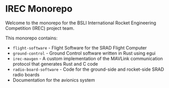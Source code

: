 # IREC Monorepo

Welcome to the monorepo for the BSLI International Rocket Engineering Competition (IREC) project team.

This monorepo contains:
* `flight-software` - Flight Software for the SRAD Flight Computer
* `ground-control` - Ground Control software written in Rust using egui
* `irec-mavgen` - A custom implementation of the MAVLink communication protocol that generates Rust and C code
* `radio-board-software` - Code for the ground-side and rocket-side SRAD radio boards
* Documentation for the avionics system